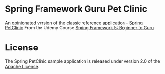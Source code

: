 # Spring Framework Guru Pet Clinic

An opinionated version of the classic reference application - [Spring PetClinic](https://github.com/spring-projects/spring-petclinic)
From the Udemy Course [Spring Framework 5: Beginner to Guru](https://www.udemy.com/spring-framework-5-beginner-to-guru/?couponCode=GITHUB_SFGPETCLINIC)
# License

The Spring PetClinic sample application is released under version 2.0 of the [Apache License](http://www.apache.org/licenses/LICENSE-2.0).